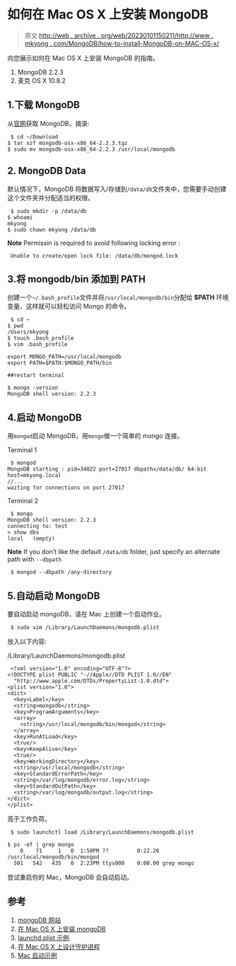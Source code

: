 # 如何在 Mac OS X 上安装 MongoDB

> 原文:[http://web . archive . org/web/20230101150211/http://www . mkyong . com/MongoDB/how-to-install-MongoDB-on-MAC-OS-x/](http://web.archive.org/web/20230101150211/http://www.mkyong.com/mongodb/how-to-install-mongodb-on-mac-os-x/)

向您展示如何在 Mac OS X 上安装 MongoDB 的指南。

1.  MongoDB 2.2.3
2.  麦克 OS X 10.8.2

## 1.下载 MongoDB

从[官网](http://web.archive.org/web/20221225155415/https://www.mongodb.org/downloads)获取 MongoDB，摘录:

```
 $ cd ~/Download
$ tar xzf mongodb-osx-x86_64-2.2.3.tgz
$ sudo mv mongodb-osx-x86_64-2.2.3 /usr/local/mongodb 
```

## 2\. MongoDB Data

默认情况下，MongoDB 将数据写入/存储到`/data/db`文件夹中，您需要手动创建这个文件夹并分配适当的权限。

```
 $ sudo mkdir -p /data/db
$ whoami
mkyong
$ sudo chown mkyong /data/db 
```

**Note**
Permissin is required to avoid following locking error :

```
 Unable to create/open lock file: /data/db/mongod.lock 
```

## 3.将 mongodb/bin 添加到 PATH

创建一个`~/.bash_profile`文件并将`/usr/local/mongodb/bin`分配给 **$PATH** 环境变量，这样就可以轻松访问 Mongo 的命令。

```
 $ cd ~
$ pwd
/Users/mkyong
$ touch .bash_profile
$ vim .bash_profile

export MONGO_PATH=/usr/local/mongodb
export PATH=$PATH:$MONGO_PATH/bin

##restart terminal

$ mongo -version
MongoDB shell version: 2.2.3 
```

## 4.启动 MongoDB

用`mongod`启动 MongoDB，用`mongo`做一个简单的 mongo 连接。

Terminal 1

```
 $ mongod
MongoDB starting : pid=34022 port=27017 dbpath=/data/db/ 64-bit host=mkyong.local
//...
waiting for connections on port 27017 
```

Terminal 2

```
 $ mongo
MongoDB shell version: 2.2.3
connecting to: test
> show dbs
local	(empty) 
```

**Note**
If you don’t like the default `/data/db` folder, just specify an alternate path with `--dbpath`

```
 $ mongod --dbpath /any-directory 
```

## 5.自动启动 MongoDB

要自动启动 mongoDB，请在 Mac 上创建一个启动作业。

```
 $ sudo vim /Library/LaunchDaemons/mongodb.plist 
```

放入以下内容:

/Library/LaunchDaemons/mongodb.plist

```
 <?xml version="1.0" encoding="UTF-8"?>
<!DOCTYPE plist PUBLIC "-//Apple//DTD PLIST 1.0//EN"
  "http://www.apple.com/DTDs/PropertyList-1.0.dtd">
<plist version="1.0">
<dict>
  <key>Label</key>
  <string>mongodb</string>
  <key>ProgramArguments</key>
  <array>
    <string>/usr/local/mongodb/bin/mongod</string>
  </array>
  <key>RunAtLoad</key>
  <true/>
  <key>KeepAlive</key>
  <true/>
  <key>WorkingDirectory</key>
  <string>/usr/local/mongodb</string>
  <key>StandardErrorPath</key>
  <string>/var/log/mongodb/error.log</string>
  <key>StandardOutPath</key>
  <string>/var/log/mongodb/output.log</string>
</dict>
</plist> 
```

高于工作负荷。

```
 $ sudo launchctl load /Library/LaunchDaemons/mongodb.plist

$ ps -ef | grep mongo
    0    71     1   0  1:50PM ??         0:22.26 /usr/local/mongodb/bin/mongod
  501   542   435   0  2:23PM ttys000    0:00.00 grep mongo 
```

尝试重启你的 Mac，MongoDB 会自动启动。

## 参考

1.  [mongoDB 网站](http://web.archive.org/web/20221225155415/https://www.mongodb.org/)
2.  [在 Mac OS X 上安装 mongoDB](http://web.archive.org/web/20221225155415/http://docs.mongodb.org/manual/tutorial/install-mongodb-on-os-x/)
3.  [launchd.plist 示例](http://web.archive.org/web/20221225155415/https://developer.apple.com/library/mac/#documentation/Darwin/Reference/ManPages/man5/launchd.plist.5.html)
4.  [在 Mac OS X 上设计守护进程](http://web.archive.org/web/20221225155415/https://developer.apple.com/library/mac/#documentation/MacOSX/Conceptual/BPSystemStartup/Chapters/DesigningDaemons.html)
5.  [Mac 启动示例](http://web.archive.org/web/20221225155415/https://en.wikipedia.org/wiki/Launchd)

<input type="hidden" id="mkyong-current-postId" value="12901">